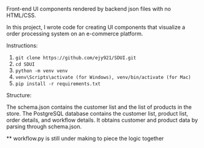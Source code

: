 Front-end UI components rendered by backend json files with no HTML/CSS.

In this project, I wrote code for creating UI components that visualize a order processing system on an e-commerce platform.


Instructions:

1. `git clone https://github.com/ejy921/SDUI.git`
2. `cd SDUI`
3. `python -m venv venv`
4. `venv\Scripts\activate (for Windows), venv/bin/activate (for Mac)`
5. `pip install -r requirements.txt`


Structure:

The schema.json contains the customer list and the list of products in the store.
The PostgreSQL database contains the customer list, product list, order details, and workflow details.
It obtains customer and product data by parsing through schema.json.

** workflow.py is still under making to piece the logic together
